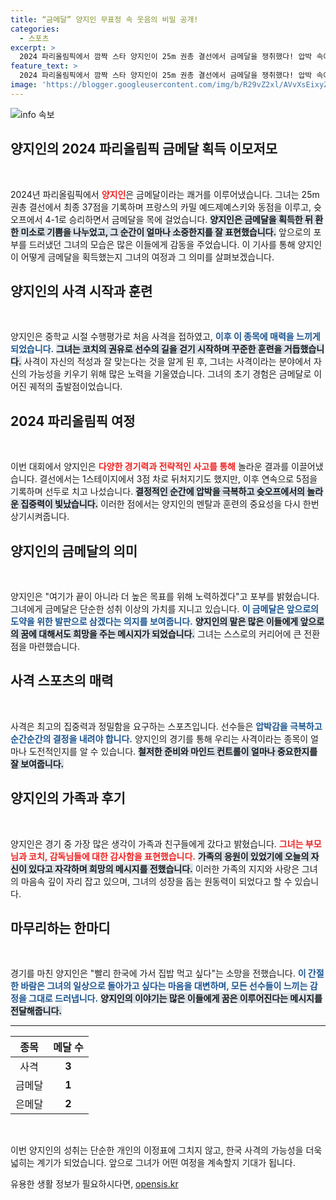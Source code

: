 ```yaml
---
title: “금메달” 양지인 무표정 속 웃음의 비밀 공개!
categories:
  - 스포츠
excerpt: >
  2024 파리올림픽에서 깜짝 스타 양지인이 25m 권총 결선에서 금메달을 쟁취했다! 압박 속에서도 침착함을 잃지 않으며 최종 4-1로 승리한 그녀의 환한 웃음 뒤에는 긴 훈련의 결과가 있었다.
feature_text: >
  2024 파리올림픽에서 깜짝 스타 양지인이 25m 권총 결선에서 금메달을 쟁취했다! 압박 속에서도 침착함을 잃지 않으며 최종 4-1로 승리한 그녀의 환한 웃음 뒤에는 긴 훈련의 결과가 있었다.
image: 'https://blogger.googleusercontent.com/img/b/R29vZ2xl/AVvXsEixyZcFfHzMRdzZMjFBmAUKJYCLCGyLL1o632UiGVXcaFdKo_bkvkuCioo0uUKlGfBVcT3P84aROyZIXSBEx3Aw5nCQ3pTgDom1WDC4m8eifvWiAmWEEVb4x6G_l8C0QH225ldMjyaFvpxGEBGNO37VmDTDMHGhJPq73UglMfDca1-0aw/s1600/blogspot.png'
---
```


<p><img src="https://blogger.googleusercontent.com/img/b/R29vZ2xl/AVvXsEixyZcFfHzMRdzZMjFBmAUKJYCLCGyLL1o632UiGVXcaFdKo_bkvkuCioo0uUKlGfBVcT3P84aROyZIXSBEx3Aw5nCQ3pTgDom1WDC4m8eifvWiAmWEEVb4x6G_l8C0QH225ldMjyaFvpxGEBGNO37VmDTDMHGhJPq73UglMfDca1-0aw/s1600/blogspot.png" alt="info 속보" /></p>

<h2 data-ke-size="size26">양지인의 2024 파리올림픽 금메달 획득 이모저모</h2>

<p data-ke-size="size16">&nbsp;</p>

<p>2024년 파리올림픽에서 <b><span style="color: #ee2323;">양지인</span></b>은 금메달이라는 쾌거를 이루어냈습니다. 그녀는 25m 권총 결선에서 최종 37점을 기록하며 프랑스의 카밀 예드제예스키와 동점을 이루고, 슛오프에서 4-1로 승리하면서 금메달을 목에 걸었습니다. <b><span style="background-color: #21538527;">양지인은 금메달을 획득한 뒤 환한 미소로 기쁨을 나누었고, 그 순간이 얼마나 소중한지를 잘 표현했습니다.</span></b> 앞으로의 포부를 드러냈던 그녀의 모습은 많은 이들에게 감동을 주었습니다. 이 기사를 통해 양지인이 어떻게 금메달을 획득했는지 그녀의 여정과 그 의미를 살펴보겠습니다.</p>

<h2 data-ke-size="size26">양지인의 사격 시작과 훈련</h2>

<p data-ke-size="size16">&nbsp;</p>

<p>양지인은 중학교 시절 수행평가로 처음 사격을 접하였고, <b><span style="color: #1a5490;">이후 이 종목에 매력을 느끼게 되었습니다.</span></b> <b><span style="background-color: #21538527;">그녀는 코치의 권유로 선수의 길을 걷기 시작하며 꾸준한 훈련을 거듭했습니다.</span></b> 사격이 자신의 적성과 잘 맞는다는 것을 알게 된 후, 그녀는 사격이라는 분야에서 자신의 가능성을 키우기 위해 많은 노력을 기울였습니다. 그녀의 초기 경험은 금메달로 이어진 궤적의 출발점이었습니다.</p>

<h2 data-ke-size="size26">2024 파리올림픽 여정</h2>

<p data-ke-size="size16">&nbsp;</p>

<p>이번 대회에서 양지인은 <b><span style="color: #ee2323;">다양한 경기력과 전략적인 사고를 통해</span></b> 놀라운 결과를 이끌어냈습니다. 결선에서는 1스테이지에서 3점 차로 뒤처지기도 했지만, 이후 연속으로 5점을 기록하며 선두로 치고 나섰습니다. <b><span style="background-color: #21538527;">결정적인 순간에 압박을 극복하고 슛오프에서의 놀라운 집중력이 빛났습니다.</span></b> 이러한 점에서는 양지인의 멘탈과 훈련의 중요성을 다시 한번 상기시켜줍니다.</p>

<h2 data-ke-size="size26">양지인의 금메달의 의미</h2>

<p data-ke-size="size16">&nbsp;</p>

<p>양지인은 "여기가 끝이 아니라 더 높은 목표를 위해 노력하겠다"고 포부를 밝혔습니다. 그녀에게 금메달은 단순한 성취 이상의 가치를 지니고 있습니다. <b><span style="color: #1a5490;">이 금메달은 앞으로의 도약을 위한 발판으로 삼겠다는 의지를 보여줍니다.</span></b> <b><span style="background-color: #21538527;">양지인의 말은 많은 이들에게 앞으로의 꿈에 대해서도 희망을 주는 메시지가 되었습니다.</span></b> 그녀는 스스로의 커리어에 큰 전환점을 마련했습니다.</p>

<h2 data-ke-size="size26">사격 스포츠의 매력</h2>

<p data-ke-size="size16">&nbsp;</p>

<p>사격은 최고의 집중력과 정밀함을 요구하는 스포츠입니다. 선수들은 <b><span style="color: #1a5490;">압박감을 극복하고 순간순간의 결정을 내려야 합니다.</span></b> 양지인의 경기를 통해 우리는 사격이라는 종목이 얼마나 도전적인지를 알 수 있습니다. <b><span style="background-color: #21538527;">철저한 준비와 마인드 컨트롤이 얼마나 중요한지를 잘 보여줍니다.</span></b></p>

<h2 data-ke-size="size26">양지인의 가족과 후기</h2>

<p data-ke-size="size16">&nbsp;</p>

<p>양지인은 경기 중 가장 많은 생각이 가족과 친구들에게 갔다고 밝혔습니다. <b><span style="color: #ee2323;">그녀는 부모님과 코치, 감독님들에 대한 감사함을 표현했습니다.</span></b> <b><span style="background-color: #21538527;">가족의 응원이 있었기에 오늘의 자신이 있다고 자각하며 희망의 메시지를 전했습니다.</span></b> 이러한 가족의 지지와 사랑은 그녀의 마음속 깊이 자리 잡고 있으며, 그녀의 성장을 돕는 원동력이 되었다고 할 수 있습니다.</p>

<h2 data-ke-size="size26">마무리하는 한마디</h2>

<p data-ke-size="size16">&nbsp;</p>

<p>경기를 마친 양지인은 "빨리 한국에 가서 집밥 먹고 싶다"는 소망을 전했습니다. <b><span style="color: #1a5490;">이 간절한 바람은 그녀의 일상으로 돌아가고 싶다는 마음을 대변하며, 모든 선수들이 느끼는 감정을 그대로 드러냅니다.</span></b> <b><span style="background-color: #21538527;">양지인의 이야기는 많은 이들에게 꿈은 이루어진다는 메시지를 전달해줍니다.</span></b></p>

<hr>

<table style="width: 100%; cellspacing="0" cellpadding="0">
  <thead>
    <tr>
      <th style="text-align: center;">종목</th>
      <th style="text-align: center;">메달 수</th>
    </tr>
  </thead>
  <tbody>
    <tr>
      <td style="text-align: center;">사격</td>
      <td style="text-align: center;"><b>3</b></td>
    </tr>
    <tr>
      <td style="text-align: center;">금메달</td>
      <td style="text-align: center;"><b>1</b></td>
    </tr>
    <tr>
      <td style="text-align: center;">은메달</td>
      <td style="text-align: center;"><b>2</b></td>
    </tr>
  </tbody>
</table>

<p data-ke-size="size16">&nbsp;</p> 

<p>이번 양지인의 성취는 단순한 개인의 이정표에 그치지 않고, 한국 사격의 가능성을 더욱 넓히는 계기가 되었습니다. 앞으로 그녀가 어떤 여정을 계속할지 기대가 됩니다.</p>
유용한 생활 정보가 필요하시다면, <a href="https://opensis.kr" rel="dofollow">opensis.kr</a>


